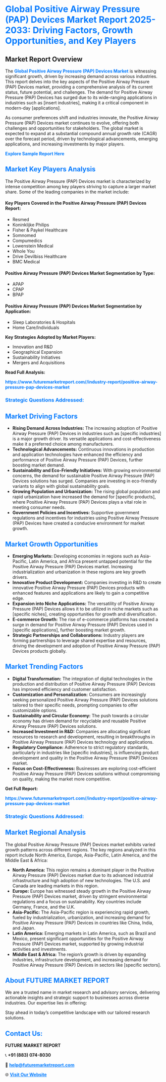 <h1 style="color: #007BFF;">Global Positive Airway Pressure (PAP) Devices Market Report 2025-2033: Driving Factors, Growth Opportunities, and Key Players</h1>

<section id="overview">
<h2>Market Report Overview</h2>
<p>The <a href="https://www.futuremarketreport.com//industry-report/positive-airway-pressure-pap-devices-market" style="color: #007BFF; text-decoration: none;"><strong>Global Positive Airway Pressure (PAP) Devices Market</strong></a> is witnessing significant growth, driven by increasing demand across various industries. This report delves into the key aspects of the Positive Airway Pressure (PAP) Devices market, providing a comprehensive analysis of its current status, future potential, and challenges. The demand for Positive Airway Pressure (PAP) Devices has surged due to its wide-ranging applications in industries such as [insert industries], making it a critical component in modern-day [applications].</p>
<p>As consumer preferences shift and industries innovate, the Positive Airway Pressure (PAP) Devices market continues to evolve, offering both challenges and opportunities for stakeholders. The global market is expected to expand at a substantial compound annual growth rate (CAGR) over the forecast period, driven by technological advancements, emerging applications, and increasing investments by major players.</p>
</section>

<section id="overview">
<p><a href="https://www.futuremarketreport.com//request-sample/reportId=54022" style="color: #007BFF; text-decoration: none;"><strong>Explore Sample Report Here</strong></a></p>
</section>

<section id="key-players">
<h2 style="color: #007BFF;">Market Key Players Analysis</h2>
<p>The Positive Airway Pressure (PAP) Devices market is characterized by intense competition among key players striving to capture a larger market share. Some of the leading companies in the market include:</p>
<h4>Key Players Covered in the Positive Airway Pressure (PAP) Devices Report:</h4>
<ul><li>Resmed</li><li>Koninklijke Philips</li><li>Fisher &amp; Paykel Healthcare</li><li>Somnomed</li><li>Compumedics</li><li>Lowenstein Medical</li><li>Whole You</li><li>Drive Devilbiss Healthcare</li><li>BMC Medical</li></ul>
<h4>Positive Airway Pressure (PAP) Devices Market Segmentation by Type:</h4>
<ul><li>APAP</li><li>CPAP</li><li>BPAP</li></ul>

<h4>Positive Airway Pressure (PAP) Devices Market Segmentation by Application:</h4>
<ul><li>Sleep Laboratories &amp; Hospitals</li><li>Home Care/Individuals</li></ul>
<p><strong>Key Strategies Adopted by Market Players:</strong></p>
<ul>
<li>Innovation and R&D</li>
<li>Geographical Expansion</li>
<li>Sustainability Initiatives</li>
<li>Mergers and Acquisitions</li>
</ul>
</section>

<section>
<p><strong>Read Full Analysis: </strong></p><a href="https://www.futuremarketreport.com//industry-report/positive-airway-pressure-pap-devices-market" style="color: #007BFF; text-decoration: none;"><strong>https://www.futuremarketreport.com//industry-report/positive-airway-pressure-pap-devices-market</strong></a>
<h3 style="color: #007BFF;">Strategic Questions Addressed:</h3>
</section>

<section id="driving-factors">
<h2 style="color: #007BFF;">Market Driving Factors</h2>
<ul>
<li><strong>Rising Demand Across Industries:</strong> The increasing adoption of Positive Airway Pressure (PAP) Devices in industries such as [specific industries] is a major growth driver. Its versatile applications and cost-effectiveness make it a preferred choice among manufacturers.</li>
<li><strong>Technological Advancements:</strong> Continuous innovations in production and application technologies have enhanced the efficiency and performance of Positive Airway Pressure (PAP) Devices, further boosting market demand.</li>
<li><strong>Sustainability and Eco-Friendly Initiatives:</strong> With growing environmental concerns, the demand for sustainable Positive Airway Pressure (PAP) Devices solutions has surged. Companies are investing in eco-friendly variants to align with global sustainability goals.</li>
<li><strong>Growing Population and Urbanization:</strong> The rising global population and rapid urbanization have increased the demand for [specific products], where Positive Airway Pressure (PAP) Devices plays a vital role in meeting consumer needs.</li>
<li><strong>Government Policies and Incentives:</strong> Supportive government regulations and incentives for industries using Positive Airway Pressure (PAP) Devices have created a conducive environment for market growth.</li>
</ul>
</section>

<section id="growth-opportunities">
<h2 style="color: #007BFF;">Market Growth Opportunities</h2>
<ul>
<li><strong>Emerging Markets:</strong> Developing economies in regions such as Asia-Pacific, Latin America, and Africa present untapped potential for the Positive Airway Pressure (PAP) Devices market. Increasing industrialization and urbanization in these regions are key growth drivers.</li>
<li><strong>Innovative Product Development:</strong> Companies investing in R&D to create innovative Positive Airway Pressure (PAP) Devices products with enhanced features and applications are likely to gain a competitive edge.</li>
<li><strong>Expansion into Niche Applications:</strong> The versatility of Positive Airway Pressure (PAP) Devices allows it to be utilized in niche markets such as [specific niches], creating opportunities for growth and diversification.</li>
<li><strong>E-commerce Growth:</strong> The rise of e-commerce platforms has created a surge in demand for Positive Airway Pressure (PAP) Devices used in [specific applications], further boosting market growth.</li>
<li><strong>Strategic Partnerships and Collaborations:</strong> Industry players are forming partnerships to leverage shared expertise and resources, driving the development and adoption of Positive Airway Pressure (PAP) Devices products globally.</li>
</ul>
</section>

<section id="trending-factors">
<h2 style="color: #007BFF;">Market Trending Factors</h2>
<ul>
<li><strong>Digital Transformation:</strong> The integration of digital technologies in the production and distribution of Positive Airway Pressure (PAP) Devices has improved efficiency and customer satisfaction.</li>
<li><strong>Customization and Personalization:</strong> Consumers are increasingly seeking personalized Positive Airway Pressure (PAP) Devices solutions tailored to their specific needs, prompting companies to offer customizable options.</li>
<li><strong>Sustainability and Circular Economy:</strong> The push towards a circular economy has driven demand for recyclable and reusable Positive Airway Pressure (PAP) Devices solutions.</li>
<li><strong>Increased Investment in R&D:</strong> Companies are allocating significant resources to research and development, resulting in breakthroughs in Positive Airway Pressure (PAP) Devices technology and applications.</li>
<li><strong>Regulatory Compliance:</strong> Adherence to strict regulatory standards, particularly in industries like [specific industries], is influencing product development and quality in the Positive Airway Pressure (PAP) Devices market.</li>
<li><strong>Focus on Cost-Effectiveness:</strong> Businesses are exploring cost-efficient Positive Airway Pressure (PAP) Devices solutions without compromising on quality, making the market more competitive.</li>
</ul>
</section>

<section>
<p><strong>Get Full Report: </strong></p><a href="https://www.futuremarketreport.com//industry-report/positive-airway-pressure-pap-devices-market" style="color: #007BFF; text-decoration: none;"><strong>https://www.futuremarketreport.com//industry-report/positive-airway-pressure-pap-devices-market</strong></a>
<h3 style="color: #007BFF;">Strategic Questions Addressed:</h3>
</section>


<section id="regional-analysis">
<h2 style="color: #007BFF;">Market Regional Analysis</h2>
<p>The global Positive Airway Pressure (PAP) Devices market exhibits varied growth patterns across different regions. The key regions analyzed in this report include North America, Europe, Asia-Pacific, Latin America, and the Middle East & Africa:</p>
<ul>
<li><strong>North America:</strong> This region remains a dominant player in the Positive Airway Pressure (PAP) Devices market due to its advanced industrial infrastructure and high adoption of new technologies. The U.S. and Canada are leading markets in this region.</li>
<li><strong>Europe:</strong> Europe has witnessed steady growth in the Positive Airway Pressure (PAP) Devices market, driven by stringent environmental regulations and a focus on sustainability. Key countries include Germany, France, and the U.K.</li>
<li><strong>Asia-Pacific:</strong> The Asia-Pacific region is experiencing rapid growth, fueled by industrialization, urbanization, and increasing demand for Positive Airway Pressure (PAP) Devices in countries like China, India, and Japan.</li>
<li><strong>Latin America:</strong> Emerging markets in Latin America, such as Brazil and Mexico, present significant opportunities for the Positive Airway Pressure (PAP) Devices market, supported by growing industrial activities and investments.</li>
<li><strong>Middle East & Africa:</strong> The region’s growth is driven by expanding industries, infrastructure development, and increasing demand for Positive Airway Pressure (PAP) Devices in sectors like [specific sectors].</li>
</ul>
</section>

<footer>
<h2 style="color: #007BFF;">About FUTURE MARKET REPORT</h2>
<p>We are a trusted name in market research and advisory services, delivering actionable insights and strategic support to businesses across diverse industries. Our expertise lies in offering:</p>

<p>Stay ahead in today’s competitive landscape with our tailored research solutions.</p>

<h2 style="color: #007BFF;">Contact Us:</h2>
<p><strong>FUTURE MARKET REPORT</strong></p>
<p>📞 <strong>+91 (883) 074-8030</strong></p>
<p>📧 <strong><a href="mailto:help@futuremarketreport.com" style="color: #007BFF;">help@futuremarketreport.com</a></strong></p>
<p>🌐 <strong><a href="https://www.futuremarketreport.com/" style="color: #007BFF;">Visit Our Website</a></strong></p>
</footer>